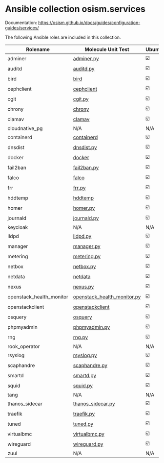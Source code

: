 # Ansible collection osism.services

Documentation: https://osism.github.io/docs/guides/configuration-guides/services/

The following Ansible roles are included in this collection.

| Rolename                 | Molecule Unit Test                                                                  | Ubuntu | CentOS |
|--------------------------|-------------------------------------------------------------------------------------|--------|--------|
| adminer                  | [adminer.py](molecule/delegated/tests/adminer.py)                                   |   :ballot_box_with_check:  |   :ballot_box_with_check:  |
| auditd                   | [auditd.py](molecule/delegated/tests/auditd.py)                                     |   :ballot_box_with_check:  |   :ballot_box_with_check:  |
| bird                     | [bird](molecule/delegated/tests/bird)                                               |   :ballot_box_with_check:  |   :negative_squared_cross_mark:  |
| cephclient               | [cephclient](molecule/delegated/tests/cephclient)                                   |   :ballot_box_with_check:  |   :ballot_box_with_check:  |
| cgit                     | [cgit.py](molecule/delegated/tests/cgit.py)                                         |   :ballot_box_with_check:  |   :ballot_box_with_check:  |
| chrony                   | [chrony](molecule/delegated/tests/chrony)                                           |   :ballot_box_with_check:  |   :ballot_box_with_check:  |
| clamav                   | [clamav](molecule/delegated/tests/clamav)                                           |   :ballot_box_with_check:  |   :ballot_box_with_check:  |
| cloudnative_pg           | N/A                                                                                 |   N/A  |   N/A  |
| containerd               | [containerd](molecule/delegated/tests/containerd)                                   |   :ballot_box_with_check:  |   :ballot_box_with_check:  |
| dnsdist                  | [dnsdist.py](molecule/delegated/tests/dnsdist.py)                                   |   :ballot_box_with_check:  |   :ballot_box_with_check:  |
| docker                   | [docker](molecule/delegated/tests/docker)                                           |   :ballot_box_with_check:  |   :ballot_box_with_check:  |
| fail2ban                 | [fail2ban.py](molecule/delegated/tests/fail2ban.py)                                 |   :ballot_box_with_check:  |   :ballot_box_with_check:  |
| falco                    | [falco](molecule/delegated/tests/falco)                                             |   :ballot_box_with_check:  |   :negative_squared_cross_mark:  |
| frr                      | [frr.py](molecule/delegated/tests/frr.py)                                           |   :ballot_box_with_check:  |   :ballot_box_with_check:  |
| hddtemp                  | [hddtemp](molecule/delegated/tests/hddtemp/)                                        |   :ballot_box_with_check:  |   :ballot_box_with_check:  |
| homer                    | [homer.py](molecule/delegated/tests/homer.py)                                       |   :ballot_box_with_check:  |   :ballot_box_with_check:  |
| journald                 | [journald.py](molecule/delegated/tests/journald.py)                                 |   :ballot_box_with_check:  |   :ballot_box_with_check:  |
| keycloak                 | N/A                                                                                 |   N/A  |   N/A  |
| lldpd                    | [lldpd.py](molecule/delegated/tests/lldpd.py)                                       |   :ballot_box_with_check:  |   :ballot_box_with_check:  |
| manager                  | [manager.py](molecule/delegated/tests/manager.py)                                   |   :ballot_box_with_check:  |   :ballot_box_with_check:  |
| metering                 | [metering.py](molecule/delegated/tests/metering.py)                                 |   :ballot_box_with_check:  |   :ballot_box_with_check:  |
| netbox                   | [netbox.py](molecule/delegated/tests/netbox.py)                                     |   :ballot_box_with_check:  |   :ballot_box_with_check:  |
| netdata                  | [netdata](molecule/delegated/tests/netdata)                                         |   :ballot_box_with_check:  |   :ballot_box_with_check:  |
| nexus                    | [nexus.py](molecule/delegated/tests/nexus.py)                                       |   :ballot_box_with_check:  |   :ballot_box_with_check:  |
| openstack_health_monitor | [openstack_health_monitor.py](molecule/delegated/tests/openstack_health_monitor.py) |   :ballot_box_with_check:  |   :ballot_box_with_check:  |
| openstackclient          | [openstackclient](molecule/delegated/tests/openstackclient)                         |   :ballot_box_with_check:  |   :ballot_box_with_check:  |
| osquery                  | [osquery](molecule/delegated/tests/osquery)                                         |   :ballot_box_with_check:  |   :ballot_box_with_check:  |
| phpmyadmin               | [phpmyadmin.py](molecule/delegated/tests/phpmyadmin.py)                             |   :ballot_box_with_check:  |   :ballot_box_with_check:  |
| rng                      | [rng.py](molecule/delegated/tests/rng.py)                                           |   :ballot_box_with_check:  |   :ballot_box_with_check:  |
| rook_operator            | N/A                                                                                 |   N/A  |   N/A  |
| rsyslog                  | [rsyslog.py](molecule/delegated/tests/rsyslog.py)                                   |   :ballot_box_with_check:  |   :ballot_box_with_check:  |
| scaphandre               | [scaphandre.py](molecule/delegated/tests/scaphandre.py)                             |   :ballot_box_with_check:  |   :ballot_box_with_check:  |
| smartd                   | [smartd.py](molecule/delegated/tests/smartd.py)                                     |   :ballot_box_with_check:  |   :ballot_box_with_check:  |
| squid                    | [squid.py](molecule/delegated/tests/squid.py)                                       |   :ballot_box_with_check:  |   :ballot_box_with_check:  |
| tang                     | N/A                                                                                 |   N/A  |   N/A  |
| thanos_sidecar           | [thanos_sidecar.py](molecule/delegated/tests/thanos_sidecar.py)                     |   :ballot_box_with_check:  |   :ballot_box_with_check:  |
| traefik                  | [traefik.py](molecule/delegated/tests/traefik.py)                                   |   :ballot_box_with_check:  |   :ballot_box_with_check:  |
| tuned                    | [tuned.py](molecule/delegated/tests/tuned.py)                                       |   :ballot_box_with_check:  |   :ballot_box_with_check:  |
| virtualbmc               | [virtualbmc.py](molecule/delegated/tests/virtualbmc.py)                             |   :ballot_box_with_check:  |   :ballot_box_with_check:  |
| wireguard                | [wireguard.py](molecule/delegated/tests/wireguard.py)                               |   :ballot_box_with_check:  |   :ballot_box_with_check:  |
| zuul                     | N/A                                                                                 |   N/A  |   N/A  |
